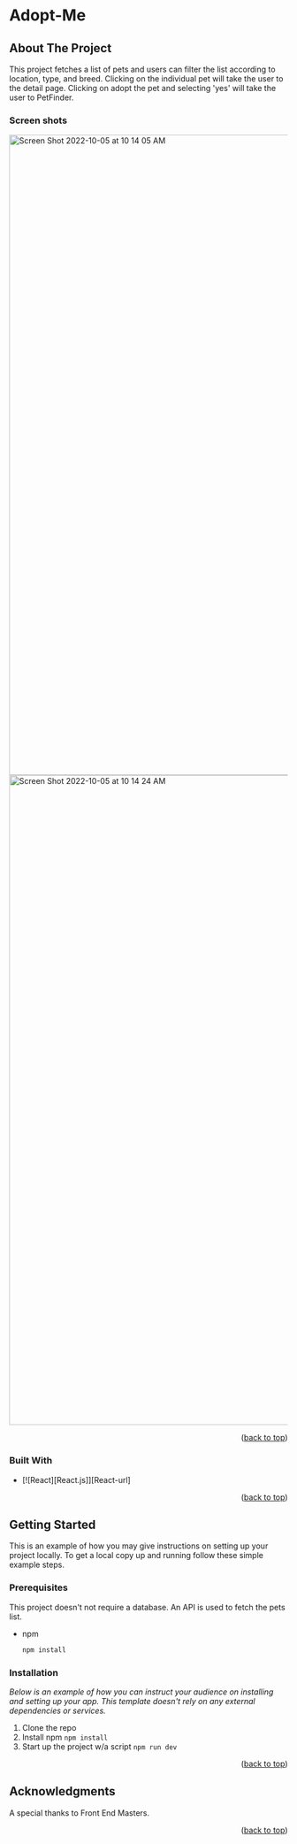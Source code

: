 # Adopt-Me 

<!-- ABOUT THE PROJECT -->
## About The Project

This project fetches a list of pets and users can filter the list according to location, type, and breed. Clicking on the individual pet will take the user to the detail page. 
Clicking on adopt the pet and selecting 'yes' will take the user to PetFinder.

### Screen shots

<img width="1158" alt="Screen Shot 2022-10-05 at 10 14 05 AM" src="https://user-images.githubusercontent.com/77410880/194125254-884e78bc-8890-4ba1-888c-29a0ccca1d67.png">

<img width="1175" alt="Screen Shot 2022-10-05 at 10 14 24 AM" src="https://user-images.githubusercontent.com/77410880/194125270-8aa3b6c5-e409-4c6d-9056-0103799074b4.png">

<p align="right">(<a href="#readme-top">back to top</a>)</p>

### Built With

* [![React][React.js]][React-url]

<p align="right">(<a href="#readme-top">back to top</a>)</p>


<!-- GETTING STARTED -->
## Getting Started

This is an example of how you may give instructions on setting up your project locally.
To get a local copy up and running follow these simple example steps.

### Prerequisites

This project doesn't not require a database. An API is used to fetch the pets list.
* npm
  ```sh
  npm install 
  ```

### Installation

_Below is an example of how you can instruct your audience on installing and setting up your app. This template doesn't rely on any external dependencies or services._

1. Clone the repo 
2. Install npm ```npm install```
3. Start up the project w/a script ```npm run dev```

<p align="right">(<a href="#readme-top">back to top</a>)</p>

<!-- ACKNOWLEDGMENTS -->
## Acknowledgments

A special thanks to Front End Masters.

<p align="right">(<a href="#readme-top">back to top</a>)</p>
